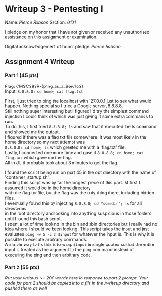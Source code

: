Writeup 3 - Pentesting I
======

Name: *Pierce Robson*
Section: *0101*

I pledge on my honor that I have not given or received any unauthorized assistance on this assignment or examination.

Digital acknowledgement of honor pledge: *Pierce Robson*

## Assignment 4 Writeup

### Part 1 (45 pts)  
Flag: CMSC389R-{p1ng_as_a_$erv1c3}  
Input: `8.8.8.8; cd home; cat flag.txt`   
  
First, I just tried to ping the localhost with 127.0.0.1 just to see what would happen.  Nothing special so I tried a Google server, 8.8.8.8.  
Still nothing super interesting but I figured I'd try the simplest command injection I could think of which was just giving it some extra commands to run.  
To do this, I first tried `8.8.8.8; ls` and saw that it executed the ls command and showed me the output.  
I figured if there was a flag txt file somewhere, it was most likely in the home directory so my next attempt was  
`8.8.8.8; cd home; ls` which greeted me with a 'flag.txt' file.  
Lastly, I connected one more time and gave it `8.8.8.8; cd home; cat flag.txt` which gave me the flag.  
All in all, it probably took about 3 minutes to get the flag.  
  
I found the script being run on port 45 in the opt directory with the name of 'container_startup.sh'.  
Finding this script was by far the longest piece of this part.  At first I assumed it would be in the home directory  
with the flag.txt file, but the flag was the only thing there, including hidden files.  
I eventually found this by injecting `8.8.8.8; cd "somedir"; ls` for all directories  
in the root directory and looking into anything suspicious in those folders until I found this bash script.  
I spent a lot of time looking in the bin and sbin directories but I really had no idea where I should've been looking.
This script takes the input and just evaluates `ping -w 5 -c 2 $input` for whatever the input is. 
This is why it is possible to execute arbitrary commands.  
A simple way to fix this is to wrap `$input` in single quotes so that the entire input is treated as the argument to the ping command instead of  
executing the ping and then arbitrary code.  

### Part 2 (55 pts)
*Put your writeup >= 200 words here in response to part 2 prompt. Your code for part 2 should be copied into a file in the /writeup directory and pushed there as well*
